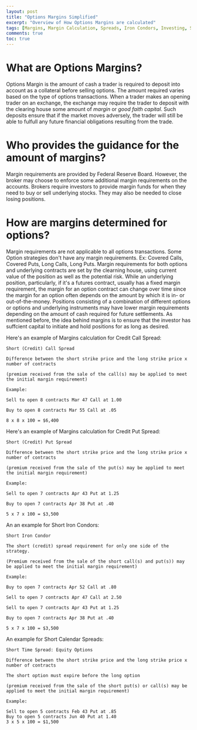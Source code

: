 ```yaml
---
layout: post
title: "Options Margins Simplified"
excerpt: "Overview of How Options Margins are calculated"
tags: [Margins, Margin Calculation, Spreads, Iron Condors, Investing, Strategies, Options, Calls, Puts, Vertical Spreads, Greeks, ]
comments: true
toc: true
---
```


# What are Options Margins?<a id="sec-1" name="sec-1"></a>

Options Margin is the amount of cash a trader is required to deposit into account as a collateral before selling options. The amount required varies based on the type of options transactions. When a trader makes an opening trader on an exchange, the exchange may require the trader to deposit with the clearing house some amount of *margin* or *good faith capital*. Such deposits ensure that if the market moves adversely, the trader will still be able to fulfull any future financial obligations resulting from the trade.

# Who provides the guidance for the amount of margins?<a id="sec-2" name="sec-2"></a>

Margin requirements are provided by Federal Reserve Board. However, the broker may choose to enforce some additional margin requirements on the accounts. Brokers require investors to provide margin funds for when they need to buy or sell underlying stocks. They may also be needed to close losing positions.

# How are margins determined for options?<a id="sec-3" name="sec-3"></a>

Margin requirements are not applicable to all options transactions. Some Option strategies don't have any margin requirements. Ex: Covered Calls, Covered Puts, Long Calls, Long Puts. Margin requirements for both options and underlying contracts are set by the clearning house, using current value of the position as well as the potential risk. While an underlying position, particularly, if it's a futures contract, usually has a fixed margin requirement, the margin for an option contract can change over time since the margin for an option often depends on the amount by which it is in- or out-of-the-money. Positions consisting of a combination of different options or options and underlying instruments may have lower margin requirements depending on the amount of cash required for future settlements. As mentioned before, the idea behind margins is to ensure that the investor has suffcient capital to initiate and hold positions for as long as desired.

Here's an example of Margins calculation for Credit Call Spread:

    Short (Credit) Call Spread
    
    Difference between the short strike price and the long strike price x number of contracts
    
    (premium received from the sale of the call(s) may be applied to meet the initial margin requirement)
    
    Example:
    
    Sell to open 8 contracts Mar 47 Call at 1.00
    
    Buy to open 8 contracts Mar 55 Call at .05
    
    8 x 8 x 100 = $6,400

Here's an example of Margins calculation for Credit Put Spread:

    Short (Credit) Put Spread
    
    Difference between the short strike price and the long strike price x number of contracts
    
    (premium received from the sale of the put(s) may be applied to meet the initial margin requirement)
    
    Example:
    
    Sell to open 7 contracts Apr 43 Put at 1.25
    
    Buy to open 7 contracts Apr 38 Put at .40
    
    5 x 7 x 100 = $3,500

An an example for Short Iron Condors:

    Short Iron Condor
    
    The short (credit) spread requirement for only one side of the strategy.
    
    (Premium received from the sale of the short call(s) and put(s)) may be applied to meet the initial margin requirement)
    
    Example:
    
    Buy to open 7 contracts Apr 52 Call at .80
    
    Sell to open 7 contracts Apr 47 Call at 2.50
    
    Sell to open 7 contracts Apr 43 Put at 1.25
    
    Buy to open 7 contracts Apr 38 Put at .40
    
    5 x 7 x 100 = $3,500

An example for Short Calendar Spreads:

    Short Time Spread: Equity Options
    
    Difference between the short strike price and the long strike price x number of contracts
    
    The short option must expire before the long option
    
    (premium received from the sale of the short put(s) or call(s) may be applied to meet the initial margin requirement)
    
    Example:
    
    Sell to open 5 contracts Feb 43 Put at .85
    Buy to open 5 contracts Jun 40 Put at 1.40
    3 x 5 x 100 = $1,500